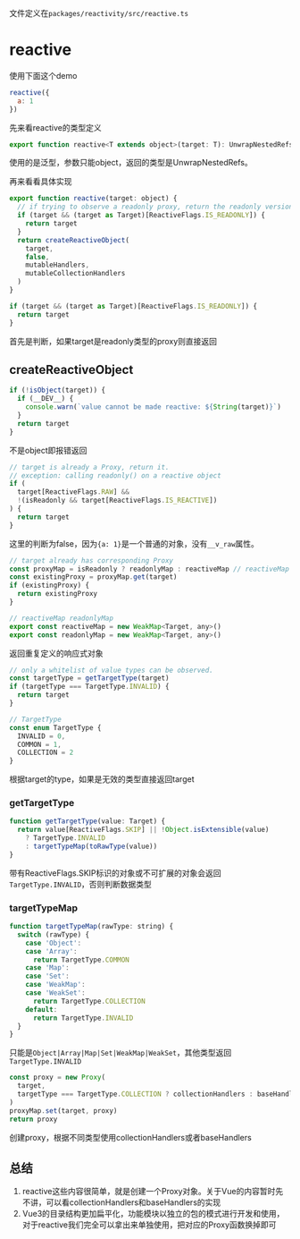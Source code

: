 文件定义在`packages/reactivity/src/reactive.ts`

# reactive

使用下面这个demo

```js
reactive({
  a: 1
})
```

先来看reactive的类型定义

```js
export function reactive<T extends object>(target: T): UnwrapNestedRefs<T>
```

使用的是泛型，参数只能object，返回的类型是UnwrapNestedRefs。

再来看看具体实现

```js
export function reactive(target: object) {
  // if trying to observe a readonly proxy, return the readonly version.
  if (target && (target as Target)[ReactiveFlags.IS_READONLY]) {
    return target
  }
  return createReactiveObject(
    target,
    false,
    mutableHandlers,
    mutableCollectionHandlers
  )
}
```

```js
if (target && (target as Target)[ReactiveFlags.IS_READONLY]) {
  return target
}
```

首先是判断，如果target是readonly类型的proxy则直接返回

## createReactiveObject

```js
if (!isObject(target)) {
  if (__DEV__) {
    console.warn(`value cannot be made reactive: ${String(target)}`)
  }
  return target
}
```

不是object即报错返回

```js
// target is already a Proxy, return it.
// exception: calling readonly() on a reactive object
if (
  target[ReactiveFlags.RAW] &&
  !(isReadonly && target[ReactiveFlags.IS_REACTIVE])
) {
  return target
}
```

这里的判断为false，因为`{a: 1}`是一个普通的对象，没有`__v_raw`属性。

```js
// target already has corresponding Proxy
const proxyMap = isReadonly ? readonlyMap : reactiveMap // reactiveMap
const existingProxy = proxyMap.get(target)
if (existingProxy) {
  return existingProxy
}

// reactiveMap readonlyMap
export const reactiveMap = new WeakMap<Target, any>()
export const readonlyMap = new WeakMap<Target, any>()
```

返回重复定义的响应式对象

```js
// only a whitelist of value types can be observed.
const targetType = getTargetType(target)
if (targetType === TargetType.INVALID) {
  return target
}

// TargetType
const enum TargetType {
  INVALID = 0,
  COMMON = 1,
  COLLECTION = 2
}
```

根据target的type，如果是无效的类型直接返回target

### getTargetType

```js
function getTargetType(value: Target) {
  return value[ReactiveFlags.SKIP] || !Object.isExtensible(value)
    ? TargetType.INVALID
    : targetTypeMap(toRawType(value))
}
```

带有ReactiveFlags.SKIP标识的对象或不可扩展的对象会返回`TargetType.INVALID`，否则判断数据类型

### targetTypeMap

```js
function targetTypeMap(rawType: string) {
  switch (rawType) {
    case 'Object':
    case 'Array':
      return TargetType.COMMON
    case 'Map':
    case 'Set':
    case 'WeakMap':
    case 'WeakSet':
      return TargetType.COLLECTION
    default:
      return TargetType.INVALID
  }
}
```

只能是`Object|Array|Map|Set|WeakMap|WeakSet`，其他类型返回`TargetType.INVALID`

```js
const proxy = new Proxy(
  target,
  targetType === TargetType.COLLECTION ? collectionHandlers : baseHandlers
)
proxyMap.set(target, proxy)
return proxy
```

创建proxy，根据不同类型使用collectionHandlers或者baseHandlers

## 总结

1. reactive这些内容很简单，就是创建一个Proxy对象。关于Vue的内容暂时先不讲，可以看collectionHandlers和baseHandlers的实现
2. Vue3的目录结构更加扁平化，功能模块以独立的包的模式进行开发和使用，对于reactive我们完全可以拿出来单独使用，把对应的Proxy函数换掉即可

